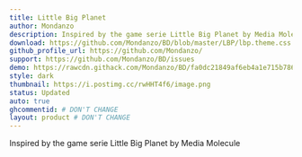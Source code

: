 ```yaml
---
title: Little Big Planet
author: Mondanzo
description: Inspired by the game serie Little Big Planet by Media Molecule
download: https://github.com/Mondanzo/BD/blob/master/LBP/lbp.theme.css
github_profile_url: https://github.com/Mondanzo/
support: https://github.com/Mondanzo/BD/issues
demo: https://rawcdn.githack.com/Mondanzo/BD/fa0dc21849af6eb4a1e715b786ea6d50f05b1c84/LBP/lbp.theme.css
style: dark
thumbnail: https://i.postimg.cc/rwHHT4f6/image.png
status: Updated
auto: true
ghcommentid: # DON'T CHANGE
layout: product # DON'T CHANGE
---
```

Inspired by the game serie Little Big Planet by Media Molecule